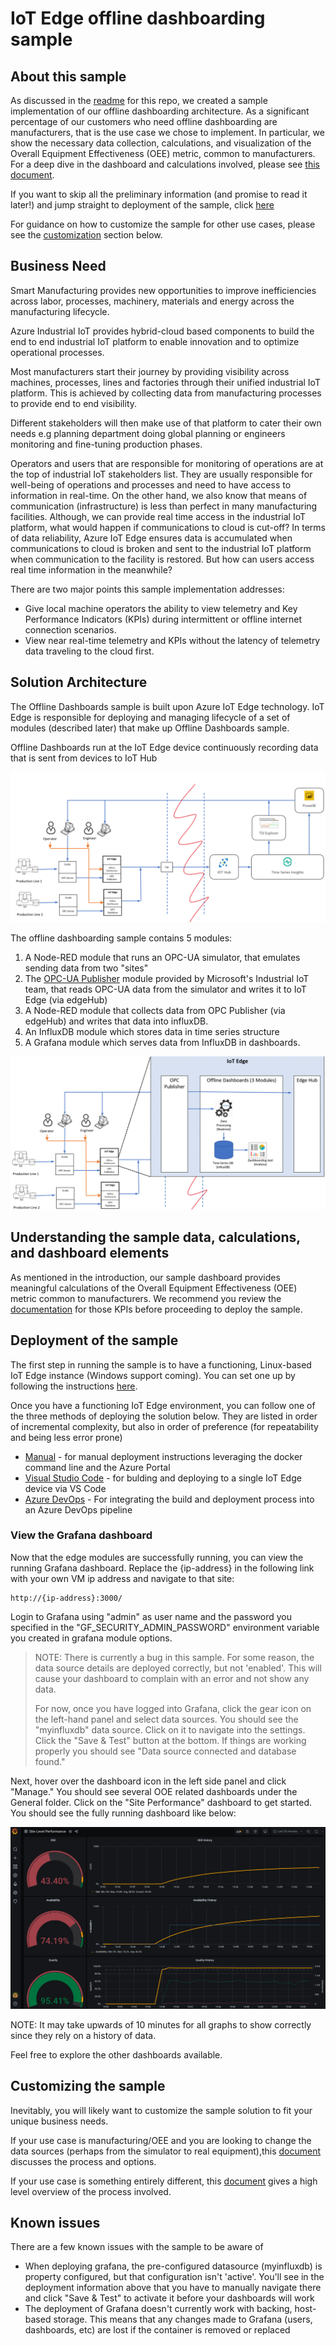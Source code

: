 # IoT Edge offline dashboarding sample

## About this sample

As discussed in the [readme](/readme.md) for this repo, we created a sample implementation of our offline dashboarding architecture. As a significant percentage of our customers who need offline dashboarding are manufacturers, that is the use case we chose to implement. In particular, we show the necessary data collection, calculations, and visualization of the Overall Equipment Effectiveness (OEE) metric, common to manufacturers. For a deep dive in the dashboard and calculations involved, please see [this document](manufacturing_kpis.md).

If you want to skip all the preliminary information (and promise to read it later!) and jump straight to deployment of the sample, click [here](#deployment-of-the-sample)

For guidance on how to customize the sample for other use cases, please see the [customization](#customizing-the-sample-for-other-use-cases) section below.

## Business Need

Smart Manufacturing provides new opportunities to improve inefficiencies across labor, processes, machinery, materials and energy across the manufacturing lifecycle.

Azure Industrial IoT provides hybrid-cloud based components to build the end to end industrial IoT platform to enable innovation and to optimize operational processes.

Most manufacturers start their journey by providing visibility across machines, processes, lines and factories through their unified industrial IoT platform. This is achieved by collecting data from manufacturing processes to provide end to end visibility.

Different stakeholders will then make use of that platform to cater their own needs e.g planning department doing global planning or engineers monitoring and fine-tuning production phases.

Operators and users that are responsible for monitoring of operations are at the top of industrial IoT stakeholders list. They are usually responsible for well-being of operations and processes and need to have access to information in real-time. On the other hand, we also know that means of communication (infrastructure) is less than perfect in many manufacturing facilities. Although, we can provide real time access in the industrial IoT platform, what would happen if communications to cloud is cut-off? In terms of data reliability, Azure IoT Edge ensures data is accumulated when communications to cloud is broken and sent to the industrial IoT platform when communication to the facility is restored. But how can users access real time information in the meanwhile?

There are two major points this sample implementation addresses:

* Give local machine operators the ability to view telemetry and Key Performance Indicators (KPIs) during intermittent or offline internet connection scenarios.
* View near real-time telemetry and KPIs without the latency of telemetry data traveling to the cloud first.

## Solution Architecture

The Offline Dashboards sample is built upon Azure IoT Edge technology. IoT Edge is responsible for deploying and managing lifecycle of a set of modules (described later) that make up Offline Dashboards sample.

Offline Dashboards run at the IoT Edge device continuously recording data that is sent from devices to IoT Hub

![offline dashboards 1](../media/OfflineDashboards_diag1.png)

The offline dashboarding sample contains 5 modules:

1. A Node-RED module that runs an OPC-UA simulator, that emulates sending data from two "sites"
2. The [OPC-UA Publisher](https://github.com/Azure/iot-edge-opc-publisher) module provided by Microsoft's Industrial IoT team, that reads OPC-UA data from the simulator and writes it to IoT Edge (via edgeHub)
3. A Node-RED module that collects data from OPC Publisher (via edgeHub) and writes that data into influxDB.
4. An InfluxDB module which stores data in time series structure
5. A Grafana module which serves data from InfluxDB in dashboards.

![offline dashboards 2](/media/OfflineDashboards_diag2.png)

## Understanding the sample data, calculations, and dashboard elements

As mentioned in the introduction, our sample dashboard provides meaningful calculations of the Overall Equipment Effectiveness (OEE) metric common to manufacturers. We recommend you review the [documentation](manufacturing_kpis.md) for those KPIs before proceeding to deploy the sample.

## Deployment of the sample

The first step in running the sample is to have a functioning, Linux-based IoT Edge instance (Windows support coming).  You can set one up by following the instructions [here](edge-environment-prep.md).

Once you have a functioning IoT Edge environment, you can follow one of the three methods of deploying the solution below. They are listed in order of incremental complexity, but also in order of preference (for repeatability and being less error prone)

* [Manual](deployment-manual.md) - for manual deployment instructions leveraging the docker command line and the Azure Portal
* [Visual Studio Code](deployment-vscode.md) - for bulding and deploying to a single IoT Edge device via VS Code
* [Azure DevOps](deployment-devops.md) - For integrating the build and deployment process into an Azure DevOps pipeline

### View the Grafana dashboard

Now that the edge modules are successfully running, you can view the running Grafana dashboard. Replace the {ip-address} in the following link with your own VM ip address and navigate to that site:

```http
http://{ip-address}:3000/
```

Login to Grafana using "admin" as user name and the password you specified in the "GF_SECURITY_ADMIN_PASSWORD" environment variable you created in grafana module options.  

> NOTE:  There is currently a bug in this sample. For some reason, the data source details are deployed correctly, but not 'enabled'. This will cause your dashboard to complain with an error and not show any data.  
>
> For now, once you have logged into Grafana, click the gear icon on the left-hand panel and select data sources.  You should see the "myinfluxdb" data source.  Click on it to navigate into the settings.  Click the "Save & Test" button at the bottom.  If things are working properly you should see "Data source connected and database found."

Next, hover over the dashboard icon in the left side panel and click "Manage."  You should see several OOE related dashboards under the General folder.  Click on the "Site Performance" dashboard to get started.  You should see the fully running dashboard like below:

![Grafana Dashboard](/media/grafana-dash.png)

NOTE: It may take upwards of 10 minutes for all graphs to show correctly since they rely on a history of data.

Feel free to explore the other dashboards available.

## Customizing the sample

Inevitably, you will likely want to customize the sample solution to fit your unique business needs.  

If your use case is manufacturing/OEE and you are looking to change the data sources (perhaps from the simulator to real equipment),this [document](customize-sample-oee.md) discusses the process and options.

If your use case is something entirely different, this [document](customize-sample-other.md) gives a high level overview of the process involved.

## Known issues

There are a few known issues with the sample to be aware of

* When deploying grafana, the pre-configured datasource (myinfluxdb) is property configured, but that configuration isn't 'active'.  You'll see in the deployment information above that you have to manually navigate there and click "Save & Test" to activate it before your dashboards will work
* The deployment of Grafana doesn't currently work with backing, host-based storage.  This means that any changes made to Grafana (users, dashboards, etc) are lost if the container is removed or replaced
